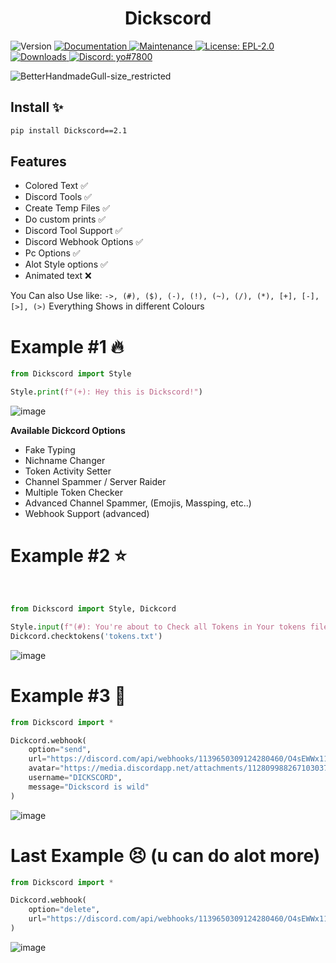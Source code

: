 <h1 align="center">Dickscord</h1>

<p>
  <img alt="Version" src="https://img.shields.io/badge/version-2.1-blue.svg?cacheSeconds=2592000" />
  <a href="https://github.com/TheKindDeveloper/Dickscord-Python-Package/blob/main/README.md" target="_blank">
    <img alt="Documentation" src="https://img.shields.io/badge/documentation-yes-brightgreen.svg" />
  </a>
  <a href="https://github.com/TheKindDeveloper/Dickscord-Python-Package" target="_blank">
    <img alt="Maintenance" src="https://img.shields.io/badge/Maintained%3F-yes-green.svg" />
  </a>
  <a href="https://github.com/TheKindDeveloper/Dickscord-Python-Package/blob/main/LICENSE" target="_blank">
    <img alt="License: EPL-2.0" src="https://img.shields.io/github/license/TheKindDeveloper/Dickscord-Python-Package" />
  </a>
  <a href="https://pepy.tech/project/pystyle" target="_blank">
    <img alt="Downloads" src="https://static.pepy.tech/personalized-badge/pystyle?period=total&units=international_system&left_color=grey&right_color=orange&left_text=Downloads" />
  </a>
  <a href="https://github.com/TheKindDeveloper/Dickscord-Python-Package/blob/main/LICENSE" target="_blank">
    <img alt="Discord: yo#7800" src="https://img.shields.io/github/license/TheKindDeveloper/Dickscord-Python-Package" />
  </a>
</p>

![BetterHandmadeGull-size_restricted](https://github.com/TheKindDeveloper/Dickscord-Python-Package/assets/129861526/82935e64-61a8-4de7-b1d9-57f371b90ff7)

## Install ✨

```sh
pip install Dickscord==2.1
```

## Features
  - Colored Text ✅
  - Discord Tools ✅
  - Create Temp Files ✅
  - Do custom prints ✅
  - Discord Tool Support ✅
  - Discord Webhook Options ✅
  - Pc Options ✅
  - Alot Style options ✅
  - Animated text ❌

You Can also Use like:
``->, (#), ($), (-), (!), (~), (/), (*), [+], [-], [>], (>)``
Everything Shows in different Colours

# Example #1 🔥

```python
from Dickscord import Style

Style.print(f"(+): Hey this is Dickscord!")
```

![image](https://github.com/TheKindDeveloper/Dickscord-Python-Package/assets/129861526/94cfd6b7-5e34-4dd8-884c-e4791709bd6a)

**Available Dickcord Options**
- Fake Typing
- Nichname Changer
- Token Activity Setter
- Channel Spammer / Server Raider
- Multiple Token Checker
- Advanced Channel Spammer, (Emojis, Massping, etc..)
- Webhook Support (advanced)

# Example #2 ⭐
<br>

```python
from Dickscord import Style, Dickcord

Style.input(f"(#): You're about to Check all Tokens in Your tokens file!")
Dickcord.checktokens('tokens.txt')
```

![image](https://github.com/TheKindDeveloper/Dickscord-Python-Package/assets/129861526/0d7ab93b-058e-4480-ac65-471c885006de)

# Example #3 🥶

```python
from Dickscord import *

Dickcord.webhook(
    option="send",
    url="https://discord.com/api/webhooks/1139650309124280460/O4sEWWx111muKs5aZtOMER682F_9y15ReP-_c6RwbA_G1SozgHquS8fBCXHsea1QWVKG",
    avatar="https://media.discordapp.net/attachments/1128099882671030374/1139697612233130014/askim_aka_leyla.jpg?width=361&height=643",
    username="DICKSCORD",
    message="Dickscord is wild"
)
```
![image](https://github.com/TheKindDeveloper/Dickscord/assets/129861526/95b989d4-a858-4cd2-aacd-fa9d6c8b0c33)

# Last Example 😣 (u can do alot more)
```python
from Dickscord import *

Dickcord.webhook(
    option="delete",
    url="https://discord.com/api/webhooks/1139650309124280460/O4sEWWx111muKs5aZtOMER682F_9y15ReP-_c6RwbA_G1SozgHquS8fBCXHsea1QWVKG",
)
```
![image](https://github.com/TheKindDeveloper/Dickscord/assets/129861526/b110c0cc-f03a-4b24-a6fe-f2c2b7380021)

